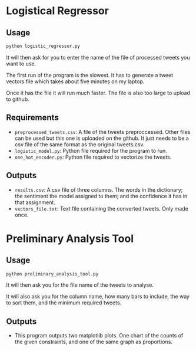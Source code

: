 # Logistical Regressor

## Usage

```bash
python logistic_regressor.py
```

It will then ask for you to enter the name of the file of processed tweets you want to use.

The first run of the program is the slowest. It has to generate a tweet vectors file which takes about five minutes on my laptop. 

Once it has the file it will run much faster. The file is also too large to upload to github.

## Requirements

- ```preprocessed_tweets.csv```: A file of the tweets preproccessed. Other files can be used but this one is uploaded on the github. It just needs to be a csv file of the same format as the original tweets.csv.
- ```logistic_model.py```: Python file required for the program to run.
- ```one_hot_encoder.py```: Python file required to vectorize the tweets.

## Outputs
- ```results.csv```: A csv file of three columns. The words in the dictionary; the sentiment the model assigned to them; and the confidence it has in that assignment.
- ```vectors_file.txt```: Text file containing the converted tweets. Only made once. 

# Preliminary Analysis Tool

## Usage
```bash
python preliminary_analysis_tool.py
```
It will then ask you for the file name of the tweets to analyse. 

It will also ask you for the column name, how many bars to include, the way to sort them, and the minimum required tweets.

## Outputs

- This program outputs two matplotlib plots. One chart of the counts of the given constraints, and one of the same graph as proportions. 

